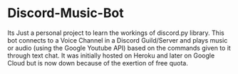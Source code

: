 # Discord-Music-Bot
Its Just a personal project to learn the workings of discord.py library.
This bot connects to a Voice Channel in a Discord Guild/Server and plays music or audio (using the Google Youtube API) based on the commands given to it through text chat.
It was initially hosted on Heroku and later on Google Cloud but is now down because of the exertion of free quota.
